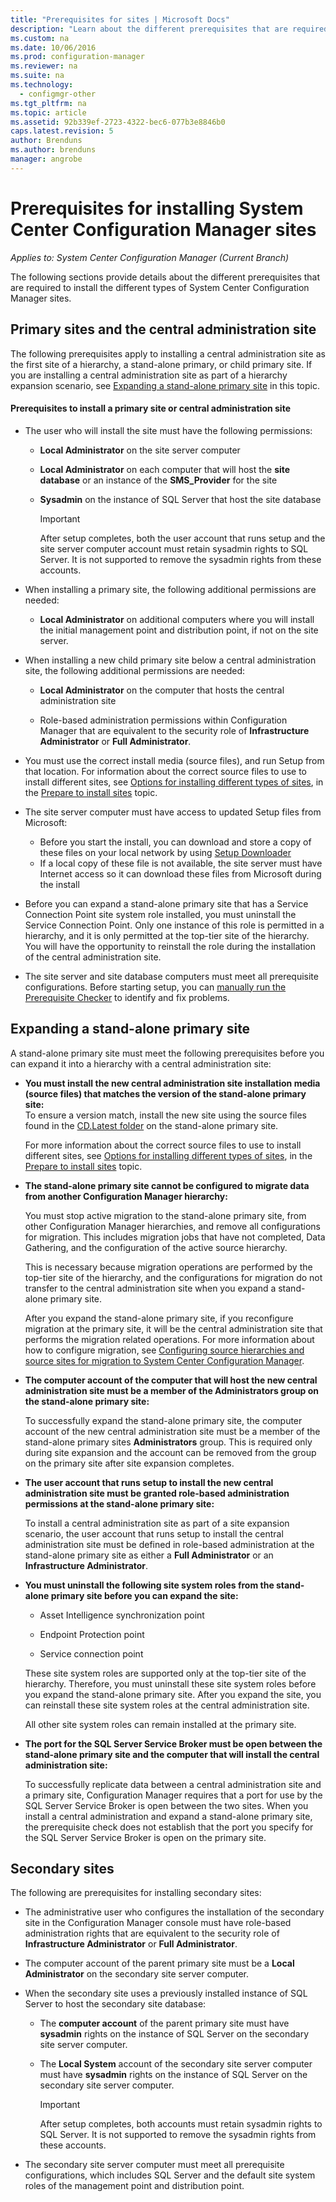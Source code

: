 ```yaml
---
title: "Prerequisites for sites | Microsoft Docs"
description: "Learn about the different prerequisites that are required to install the different types of System Center Configuration Manager sites."
ms.custom: na
ms.date: 10/06/2016
ms.prod: configuration-manager
ms.reviewer: na
ms.suite: na
ms.technology:
  - configmgr-other
ms.tgt_pltfrm: na
ms.topic: article
ms.assetid: 92b339ef-2723-4322-bec6-077b3e8846b0
caps.latest.revision: 5
author: Brendunsms.author: brendunsmanager: angrobe
---
```

# Prerequisites for installing System Center Configuration Manager sites*Applies to: System Center Configuration Manager (Current Branch)*

The following sections provide details about the different prerequisites that are required to install the different types of System Center Configuration Manager sites.



## Primary sites and the central administration site
The following prerequisites apply to installing a central administration site as the first site of a hierarchy, a stand-alone primary, or child primary site. If you are installing a central administration site as part of a hierarchy expansion scenario, see [Expanding a stand-alone primary site](../../../../core/servers/deploy/install/prerequisites-for-installing-sites.md#bkmk_expand
) in this topic.

####  <a name="bkmk_PrereqPri"></a> Prerequisites to install a primary site or central administration site  

-   The user who will install the site must have the following permissions:  

    -   **Local Administrator** on the site server computer  

    -   **Local Administrator** on each computer that will host the **site database** or an instance of the **SMS_Provider** for the site  

    -   **Sysadmin** on the instance of SQL Server that host the site database  

        > [!IMPORTANT]  
        >  After setup completes, both the user account that runs setup and the site server computer account must retain sysadmin rights to SQL Server. It is not supported to remove the sysadmin rights from these accounts.  

-   When installing a primary site, the following additional permissions are needed:  
    -  **Local Administrator** on additional computers where you will install the initial management point and distribution point, if not on the site server.  

-   When installing a new child primary site below a central administration site, the following additional permissions are needed:  

    -   **Local Administrator** on the computer that hosts the central administration site  

    -   Role-based administration permissions within Configuration Manager that are equivalent to the security role of **Infrastructure Administrator** or **Full Administrator**.  

-   You must use the correct install media (source files), and run Setup from that location. For information about the correct source files to use to install different sites, see [Options for installing different types of sites](../../../../core/servers/deploy/install/prepare-to-install-sites.md#bkmk_options), in the [Prepare to install sites](../../../../core/servers/deploy/install/prepare-to-install-sites.md) topic.

-   The site server computer must have access to updated Setup files from Microsoft:
    -  Before you start the install, you can download and store a copy of these files on your local network by using [Setup Downloader](../../../../core/servers/deploy/install/setup-downloader.md)
    -  If a local copy of these file is not available, the site server must have Internet access so it can download these files from Microsoft during the install

  - Before you can expand a stand-alone primary site that has a Service Connection Point site system role installed, you must uninstall the Service Connection Point. Only one instance of this role is permitted in a hierarchy, and it is only permitted at the top-tier site of the hierarchy. You will have the opportunity to reinstall the role during the installation of the central administration site.
  - The site server and site database computers must meet all prerequisite configurations. Before starting setup, you can [manually run the Prerequisite Checker](../../../../core/servers/deploy/install/prerequisite-checker.md) to identify and fix problems.  


## <a name="bkmk_expand"></a> Expanding a stand-alone primary site
A stand-alone primary site must meet the following prerequisites before you can expand it into a hierarchy with a central administration site:


-   **You must install the new central administration site installation media (source files) that matches the version of the stand-alone primary site:**  
     To ensure a version match, install the new site using the source files found in the [CD.Latest folder](../../../../core/servers/manage/the-cd.latest-folder.md) on the stand-alone primary site.

     For more information about the correct source files to use to install different sites, see [Options for installing different types of sites](../../../../core/servers/deploy/install/prepare-to-install-sites.md#bkmk_options), in the [Prepare to install sites](../../../../core/servers/deploy/install/prepare-to-install-sites.md) topic.


-   **The stand-alone primary site cannot be configured to migrate data from another Configuration Manager hierarchy:**  

     You must stop active migration to the stand-alone primary site, from other Configuration Manager hierarchies, and remove all configurations for migration. This includes migration jobs that have not completed, Data Gathering, and the configuration of the active source hierarchy.  

     This is necessary because migration operations are performed by the top-tier site of the hierarchy, and the configurations for migration do not transfer to the central administration site when you expand a stand-alone primary site.  

     After you expand the stand-alone primary site, if you reconfigure migration at the primary site, it will be the central administration site that performs the migration related operations. For more information about how to configure migration, see [Configuring source hierarchies and source sites for migration to System Center Configuration Manager](../../../../core/migration/configuring-source-hierarchies-and-source-sites-for-migration.md).  

-   **The computer account of the computer that will host the new central administration site must be a member of the Administrators group on the stand-alone primary site:**  

     To successfully expand the stand-alone primary site, the computer account of the new central administration site must be a member of the stand-alone primary sites **Administrators** group. This is required only during site expansion and the account can be removed from the group on the primary site after site expansion completes.  

-   **The user account that runs setup to install the new central administration site must be granted role-based administration permissions at the stand-alone primary site:**  

     To install a central administration site as part of a site expansion scenario, the user account that runs setup to install the central administration site must be defined in role-based administration at the stand-alone primary site as either a **Full Administrator** or an **Infrastructure Administrator**.  

-   **You must uninstall the following site system roles from the stand-alone primary site before you can expand the site:**  

    -   Asset Intelligence synchronization point  

    -   Endpoint Protection point  

    -   Service connection point  

     These site system roles are supported only at the top-tier site of the hierarchy. Therefore, you must uninstall these site system roles before you expand the stand-alone primary site. After you expand the site, you can reinstall these site system roles at the central administration site.  

    All other site system roles can remain installed at the primary site.  

-   **The port for the SQL Server Service Broker must be open between the stand-alone primary site and the computer that will install the central administration site:**  

     To successfully replicate data between a central administration site and a primary site, Configuration Manager requires that a port for use by the SQL Server Service Broker is open between the two sites. When you install a central administration and expand a stand-alone primary site, the prerequisite check does not establish that the port you specify for the SQL Server Service Broker is open on the primary site.  


## <a name="bkmk_secondary"></a> Secondary sites
The following are prerequisites for installing secondary sites:
-   The administrative user who configures the installation of the secondary site in the Configuration Manager console must have  role-based administration rights that are equivalent to the security role of **Infrastructure Administrator** or **Full Administrator**.  

-   The computer account of the parent primary site must be a **Local Administrator** on the secondary site server computer.  

-   When the secondary site uses a previously installed instance of SQL Server to host the secondary site database:  

    -   The **computer account** of the parent primary site must have **sysadmin** rights on the instance of SQL Server on the secondary site server computer.  

    -   The **Local System** account of the secondary site server computer must have **sysadmin** rights on the instance of SQL Server on the secondary site server computer.  

        > [!IMPORTANT]  
        >  After setup completes, both accounts must retain sysadmin rights to SQL Server. It is not supported to remove the sysadmin rights from these accounts.  

-   The secondary site server computer must meet all prerequisite configurations, which includes SQL Server and the default site system roles of the management point and distribution point.  
